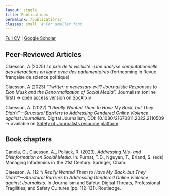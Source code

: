 ```yaml
---
layout: single
title: Publications
permalink: /publications/
classes: small  # For smaller font
---
```

[Full CV](assets/cvac.pdf) | [Google Scholar](https://scholar.google.com/citations?user=lYqPQXMAAAAJ)

## Peer-Reviewed Articles
Claesson, A (2025) *Le prix de la visibilité : Une analyse computationnelle des interactions en ligne avec des parlementaires* (forthcoming in Revue française de science politique)


Claesson, A (2023) *“Twitter: a necessary evil? Journalistic Responses to Elon Musk and the Denormalization of Social Media”.* Journalism (online first)
-> open access version on [SocArxiv](https://osf.io/preprints/socarxiv/b54at_v1)

Claesson, A. (2022) *“I Really Wanted Them to Have My Back, but They Didn’t”—Structural Barriers to Addressing Gendered Online Violence against Journalists.* Digital Journalism, DOI: 10.1080/21670811.2022.2110509
-> available on [Safety of Journalists resource platform](https://safetyofjournalists.org/academic-research/i-really-wanted-them-to-have-my-back-but-they-didn-t-structural-barriers-to-addressing-gendered-online-violence-against-journalists)


## Book chapters
Canela, G., Claesson, A., Pollack, R. (2023). *Addressing Mis- and Disinformation on Social Media.* In: Purnat, T.D., Nguyen, T., Briand, S. (eds) Managing Infodemics in the 21st Century. Springer, Cham.

Claesson, A. 112 *“I Really Wanted Them to Have My Back, but They Didn't”—Structural Barriers to Addressing Gendered Online Violence against Journalists.* In Journalism and Safety: Digital Threats, Professional Fragilities, and Safety Cultures (pp. 112-131). Routledge.
